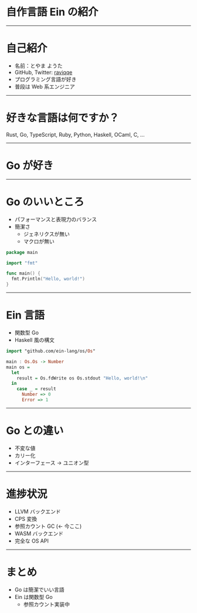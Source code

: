 # 自作言語 Ein の紹介

---

# 自己紹介

- 名前：とやま ようた
- GitHub, Twitter: [raviqqe](https://github.com/raviqqe)
- プログラミング言語が好き
- 普段は Web 系エンジニア

---

# 好きな言語は何ですか？

Rust, Go, TypeScript, Ruby, Python, Haskell, OCaml, C, ...

---

# Go が好き

---

# Go のいいところ

- パフォーマンスと表現力のバランス
- 簡潔さ
  - ジェネリクスが無い
  - マクロが無い

```go
package main

import "fmt"

func main() {
  fmt.Println("Hello, world!")
}
```

<!--
- 引き算でできた言語
-->

---

# Ein 言語

- 関数型 Go
- Haskell 風の構文

```haskell
import "github.com/ein-lang/os/Os"

main : Os.Os -> Number
main os =
  let
    result = Os.fdWrite os Os.stdout "Hello, world!\n"
  in
    case _ = result
      Number => 0
      Error => 1
```

---

# Go との違い

- 不変な値
- カリー化
- インターフェース -> ユニオン型

---

# 進捗状況

- LLVM バックエンド
- CPS 変換
- 参照カウント GC (<- 今ここ)
- WASM バックエンド
- 完全な OS API

---

# まとめ

- Go は簡潔でいい言語
- Ein は関数型 Go
  - 参照カウント実装中
